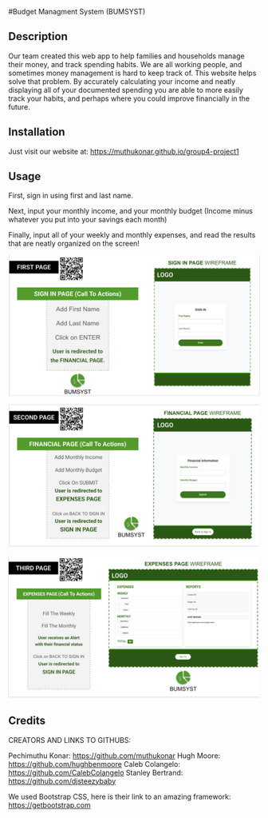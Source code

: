 #Budget Managment System (BUMSYST)

## Description


Our team created this web app to help families and households manage their money, and track spending habits. We are all working people, and sometimes money management is hard to keep track of. This website helps solve that problem. By accurately calculating your income and neatly displaying all of your documented spending you are able to more easily track your habits, and perhaps where you could improve financially in the future. 



## Installation

Just visit our website at: https://muthukonar.github.io/group4-project1
## Usage

First, sign in using first and last name. 

Next, input your monthly income, and your monthly budget (Income minus whatever you put into your savings each month)

Finally, input all of your weekly and monthly expenses, and read the results that are neatly organized on the screen!

   
![Step one](./assets/images/SIGN-IN-PAGE.png)
   
![Step two](./assets/images/FINANCIAL-PAGE.png)

![Step three](./assets/images/EXPENSES-PAGE.png)
   

## Credits

CREATORS AND LINKS TO GITHUBS:

Pechimuthu Konar: https://github.com/muthukonar
Hugh Moore: https://github.com/hughbenmoore
Caleb Colangelo: https://github.com/CalebColangelo
Stanley Bertrand: https://github.com/djsteezybaby

We used Bootstrap CSS, here is their link to an amazing framework: https://getbootstrap.com

